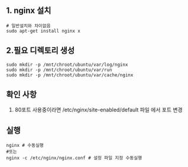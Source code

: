 ## 1. nginx 설치
```
# 일반설치와 차이없음
sudo apt-get install nginx x
```

## 2.필요 디렉토리 생성 
```
sudo mkdir -p /mnt/chroot/ubuntu/var/log/nginx
sudo mkdir -p /mnt/chroot/ubuntu/var/run
sudo mkdir -p /mnt/chroot/ubuntu/var/cache/nginx

```

## 확인 사항

1. 80포트 사용중이라면 /etc/nginx/site-enabled/default 파일 에서 포트 변경

## 실행

```
nginx # 수동실행 
#또는
nginx -c /etc/nginx/nginx.conf # 설정 파일 지정 수동실행 
```

